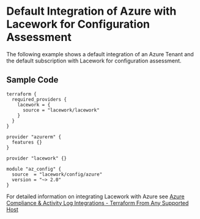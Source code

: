 # Default Integration of Azure with Lacework for Configuration Assessment

The following example shows a default integration of an Azure Tenant and the default subscription with Lacework for configuration assessment.

## Sample Code

```hcl
terraform {
  required_providers {
    lacework = {
      source = "lacework/lacework"
    }
  }
}

provider "azurerm" {
  features {}
}

provider "lacework" {}

module "az_config" {
  source  = "lacework/config/azure"
  version = "~> 2.0"
}
```

For detailed information on integrating Lacework with Azure see [Azure Compliance & Activity Log Integrations - Terraform From Any Supported Host](https://docs.lacework.net/onboarding/azure-compliance-and-activity-log-integrations-terraform-from-any-supported-host)
